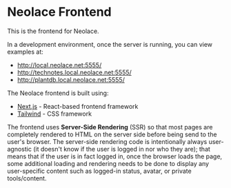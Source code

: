 # Neolace Frontend

This is the frontend for Neolace.

In a development environment, once the server is running, you can view examples at:

* http://local.neolace.net:5555/
* http://technotes.local.neolace.net:5555/
* http://plantdb.local.neolace.net:5555/

The Neolace frontend is built using:

* [Next.js](https://nextjs.org/) - React-based frontend framework
* [Tailwind](https://tailwindcss.com/) - CSS framework

The frontend uses **Server-Side Rendering** (SSR) so that most pages are completely rendered to HTML on the server side before being send to the user's browser. The server-side rendering code is intentionally always user-agnostic (it doesn't know if the user is logged in nor who they are); that means that if the user is in fact logged in, once the browser loads the page, some additional loading and rendering needs to be done to display any user-specific content such as logged-in status, avatar, or private tools/content.
